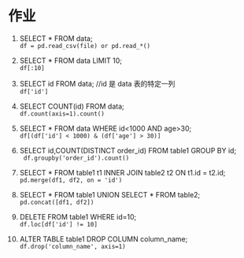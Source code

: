 # 作业  


1. SELECT * FROM data;  
    ```df = pd.read_csv(file) or pd.read_*()```

2. SELECT * FROM data LIMIT 10;  
    ```df[:10]  ```

3. SELECT id FROM data;  //id 是 data 表的特定一列  
    ```df['id']```

4. SELECT COUNT(id) FROM data;  
    ```df.count(axis=1).count()```

5. SELECT * FROM data WHERE id<1000 AND age>30;  
    ```df[(df['id'] < 1000) & (df['age'] > 30)]```

6. SELECT id,COUNT(DISTINCT order_id) FROM table1 GROUP BY id;  
   ``` df.groupby('order_id').count()```

7. SELECT * FROM table1 t1 INNER JOIN table2 t2 ON t1.id = t2.id;  
    ```pd.merge(df1, df2, on = 'id')```

8. SELECT * FROM table1 UNION SELECT * FROM table2;  
    ```pd.concat([df1, df2])```

9. DELETE FROM table1 WHERE id=10;  
    ```df.loc[df['id'] != 10]```

10. ALTER TABLE table1 DROP COLUMN column_name;  
    ```df.drop('column_name', axis=1)```
